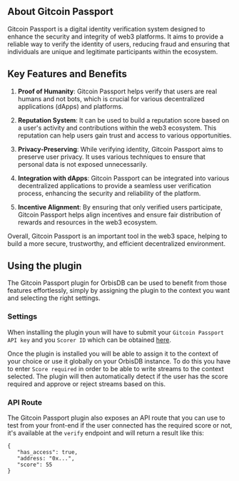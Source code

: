 ## About Gitcoin Passport

Gitcoin Passport is a digital identity verification system designed to enhance the security and integrity of web3 platforms. It aims to provide a reliable way to verify the identity of users, reducing fraud and ensuring that individuals are unique and legitimate participants within the ecosystem.

## Key Features and Benefits

1. **Proof of Humanity**: Gitcoin Passport helps verify that users are real humans and not bots, which is crucial for various decentralized applications (dApps) and platforms.

2. **Reputation System**: It can be used to build a reputation score based on a user's activity and contributions within the web3 ecosystem. This reputation can help users gain trust and access to various opportunities.

3. **Privacy-Preserving**: While verifying identity, Gitcoin Passport aims to preserve user privacy. It uses various techniques to ensure that personal data is not exposed unnecessarily.

4. **Integration with dApps**: Gitcoin Passport can be integrated into various decentralized applications to provide a seamless user verification process, enhancing the security and reliability of the platform.

5. **Incentive Alignment**: By ensuring that only verified users participate, Gitcoin Passport helps align incentives and ensure fair distribution of rewards and resources in the web3 ecosystem.

Overall, Gitcoin Passport is an important tool in the web3 space, helping to build a more secure, trustworthy, and efficient decentralized environment.

## Using the plugin

The Gitcoin Passport plugin for OrbisDB can be used to benefit from those features effortlessly, simply by assigning the plugin to the context you want and selecting the right settings.

### Settings

When installing the plugin youn will have to submit your `Gitcoin Passport API key` and you `Scorer ID` which can be obtained [here]("https://www.scorer.gitcoin.co/").

Once the plugin is installed you will be able to assign it to the context of your choice or use it globally on your OrbisDB instance. To do this you have to enter `Score required` in order to be able to write streams to the context selected. The plugin will then automatically detect if the user has the score required and approve or reject streams based on this.

### API Route

The Gitcoin Passport plugin also exposes an API route that you can use to test from your front-end if the user connected has the required score or not, it's available at the `verify` endpoint and will return a result like this:

```
{
   "has_access": true,
   "address: "0x...",
   "score": 55
}
```
